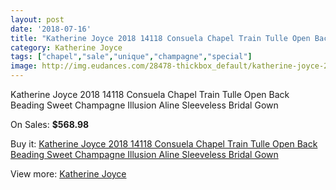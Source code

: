 ```yaml
---
layout: post
date: '2018-07-16'
title: "Katherine Joyce 2018 14118 Consuela Chapel Train Tulle Open Back Beading Sweet Champagne Illusion Aline Sleeveless Bridal Gown"
category: Katherine Joyce
tags: ["chapel","sale","unique","champagne","special"]
image: http://img.eudances.com/28478-thickbox_default/katherine-joyce-2018-14118-consuela-chapel-train-tulle-open-back-beading-sweet-champagne-illusion-aline-sleeveless-bridal-gown.jpg
---
```

Katherine Joyce 2018 14118 Consuela Chapel Train Tulle Open Back Beading Sweet Champagne Illusion Aline Sleeveless Bridal Gown

On Sales: **$568.98**
<a href="https://www.eudances.com/en/katherine-joyce/9354-katherine-joyce-2018-14118-consuela-chapel-train-tulle-open-back-beading-sweet-champagne-illusion-aline-sleeveless-bridal-gown.html"><amp-img layout="responsive" width="600" height="600" src="//img.eudances.com/28478-thickbox_default/katherine-joyce-2018-14118-consuela-chapel-train-tulle-open-back-beading-sweet-champagne-illusion-aline-sleeveless-bridal-gown.jpg" alt="Katherine Joyce 2018 14118 Consuela Chapel Train Tulle Open Back Beading Sweet Champagne Illusion Aline Sleeveless Bridal Gown 0" /></a>
<a href="https://www.eudances.com/en/katherine-joyce/9354-katherine-joyce-2018-14118-consuela-chapel-train-tulle-open-back-beading-sweet-champagne-illusion-aline-sleeveless-bridal-gown.html"><amp-img layout="responsive" width="600" height="600" src="//img.eudances.com/28484-thickbox_default/katherine-joyce-2018-14118-consuela-chapel-train-tulle-open-back-beading-sweet-champagne-illusion-aline-sleeveless-bridal-gown.jpg" alt="Katherine Joyce 2018 14118 Consuela Chapel Train Tulle Open Back Beading Sweet Champagne Illusion Aline Sleeveless Bridal Gown 1" /></a>
<a href="https://www.eudances.com/en/katherine-joyce/9354-katherine-joyce-2018-14118-consuela-chapel-train-tulle-open-back-beading-sweet-champagne-illusion-aline-sleeveless-bridal-gown.html"><amp-img layout="responsive" width="600" height="600" src="//img.eudances.com/28483-thickbox_default/katherine-joyce-2018-14118-consuela-chapel-train-tulle-open-back-beading-sweet-champagne-illusion-aline-sleeveless-bridal-gown.jpg" alt="Katherine Joyce 2018 14118 Consuela Chapel Train Tulle Open Back Beading Sweet Champagne Illusion Aline Sleeveless Bridal Gown 2" /></a>
<a href="https://www.eudances.com/en/katherine-joyce/9354-katherine-joyce-2018-14118-consuela-chapel-train-tulle-open-back-beading-sweet-champagne-illusion-aline-sleeveless-bridal-gown.html"><amp-img layout="responsive" width="600" height="600" src="//img.eudances.com/28482-thickbox_default/katherine-joyce-2018-14118-consuela-chapel-train-tulle-open-back-beading-sweet-champagne-illusion-aline-sleeveless-bridal-gown.jpg" alt="Katherine Joyce 2018 14118 Consuela Chapel Train Tulle Open Back Beading Sweet Champagne Illusion Aline Sleeveless Bridal Gown 3" /></a>
<a href="https://www.eudances.com/en/katherine-joyce/9354-katherine-joyce-2018-14118-consuela-chapel-train-tulle-open-back-beading-sweet-champagne-illusion-aline-sleeveless-bridal-gown.html"><amp-img layout="responsive" width="600" height="600" src="//img.eudances.com/28481-thickbox_default/katherine-joyce-2018-14118-consuela-chapel-train-tulle-open-back-beading-sweet-champagne-illusion-aline-sleeveless-bridal-gown.jpg" alt="Katherine Joyce 2018 14118 Consuela Chapel Train Tulle Open Back Beading Sweet Champagne Illusion Aline Sleeveless Bridal Gown 4" /></a>
<a href="https://www.eudances.com/en/katherine-joyce/9354-katherine-joyce-2018-14118-consuela-chapel-train-tulle-open-back-beading-sweet-champagne-illusion-aline-sleeveless-bridal-gown.html"><amp-img layout="responsive" width="600" height="600" src="//img.eudances.com/28480-thickbox_default/katherine-joyce-2018-14118-consuela-chapel-train-tulle-open-back-beading-sweet-champagne-illusion-aline-sleeveless-bridal-gown.jpg" alt="Katherine Joyce 2018 14118 Consuela Chapel Train Tulle Open Back Beading Sweet Champagne Illusion Aline Sleeveless Bridal Gown 5" /></a>
<a href="https://www.eudances.com/en/katherine-joyce/9354-katherine-joyce-2018-14118-consuela-chapel-train-tulle-open-back-beading-sweet-champagne-illusion-aline-sleeveless-bridal-gown.html"><amp-img layout="responsive" width="600" height="600" src="//img.eudances.com/28479-thickbox_default/katherine-joyce-2018-14118-consuela-chapel-train-tulle-open-back-beading-sweet-champagne-illusion-aline-sleeveless-bridal-gown.jpg" alt="Katherine Joyce 2018 14118 Consuela Chapel Train Tulle Open Back Beading Sweet Champagne Illusion Aline Sleeveless Bridal Gown 6" /></a>

Buy it: [Katherine Joyce 2018 14118 Consuela Chapel Train Tulle Open Back Beading Sweet Champagne Illusion Aline Sleeveless Bridal Gown](https://www.eudances.com/en/katherine-joyce/9354-katherine-joyce-2018-14118-consuela-chapel-train-tulle-open-back-beading-sweet-champagne-illusion-aline-sleeveless-bridal-gown.html "Katherine Joyce 2018 14118 Consuela Chapel Train Tulle Open Back Beading Sweet Champagne Illusion Aline Sleeveless Bridal Gown")

View more: [Katherine Joyce](https://www.eudances.com/en/142-katherine-joyce "Katherine Joyce")